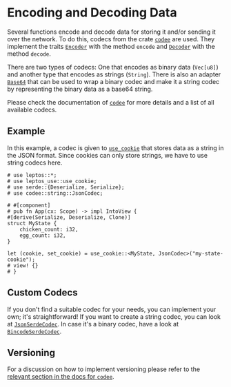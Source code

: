 # Encoding and Decoding Data

Several functions encode and decode data for storing it and/or sending it over the network. To do this, codecs
from the crate [`codee`](https://docs.rs/codee/latest/codee/) are used. They
implement the traits [`Encoder`](https://docs.rs/codee/latest/codee/trait.Encoder.html) with the
method `encode` and [`Decoder`](https://docs.rs/codee/latest/codee/trait.Decoder.html) with the
method `decode`.

There are two types of codecs: One that encodes as binary data (`Vec[u8]`) and another type that encodes as
strings (`String`). There is also an adapter
[`Base64`](https://github.com/Synphonyte/leptos-use/blob/main/src/utils/codecs/string/base64.rs) that can be used to
wrap a binary codec and make it a string codec by representing the binary data as a base64 string.

Please check the documentation of [`codee`](https://docs.rs/codee/latest/codee/) for more details and a list of all
available codecs.

## Example

In this example, a codec is given to [`use_cookie`](browser/use_cookie.md) that stores data as a string in the JSON
format. Since cookies can only store strings, we have to use string codecs here.

```rust,noplayground
# use leptos::*;
# use leptos_use::use_cookie;
# use serde::{Deserialize, Serialize};
# use codee::string::JsonCodec;

# #[component]
# pub fn App(cx: Scope) -> impl IntoView {
#[derive(Serialize, Deserialize, Clone)]
struct MyState {
    chicken_count: i32,
    egg_count: i32,
}

let (cookie, set_cookie) = use_cookie::<MyState, JsonCodec>("my-state-cookie");    
# view! {}
# }
```

## Custom Codecs

If you don't find a suitable codec for your needs, you can implement your own; it's straightforward!
If you want to create a string codec, you can look at
[`JsonSerdeCodec`](https://docs.rs/codee/latest/src/codee/string/json_serde.rs.html).
In case it's a binary codec, have a look at
[`BincodeSerdeCodec`](https://docs.rs/codee/latest/src/codee/binary/bincode_serde.rs.html).

## Versioning

For a discussion on how to implement versioning please refer to the
[relevant section in the docs for `codee`](https://docs.rs/codee/latest/codee/index.html#versioning).